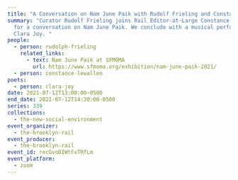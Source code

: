 ```yaml
---
title: "A Conversation on Nam June Paik with Rudolf Frieling and Constance Lewallen "
summary: "Curator Rudolf Frieling joins Rail Editor-at-Large Constance Lewallen
  for a conversation on Nam June Paik. We conclude with a musical performance by
  Clara Joy. "
people:
  - person: rudolph-frieling
    related_links:
      - text: Nam June Paik at SFMOMA
        url: https://www.sfmoma.org/exhibition/nam-june-paik-2021/
  - person: constance-lewallen
poets:
  - person: clara-joy
date: 2021-07-12T13:00:00-0500
end_date: 2021-07-12T14:30:00-0500
series: 339
collections:
  - the-new-social-environment
event_organizer:
  - the-brooklyn-rail
event_producer:
  - the-brooklyn-rail
event_id: recGvoDIWtFxTRfLm
event_platform:
  - zoom
---
```

